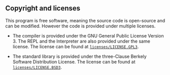 ## Copyright and licenses

This program is free software, meaning the source code is open-source and can be modified.
However the code is provided under multiple licenses.

  * The compiler is provided under the GNU General Public License Version 3.
    The REPL and the Interpreter are also provided under the same license.
    The license can be found at [`licenses/LICENSE.GPL3`](./licenses/LICENSE.GPL3).

  * The standard library is provided under the three-Clause Berkely Software Distribution License.
    The license can be found at [`licenses/LICENSE.BSD3`](./licenses/LICENSE.BSD3).
